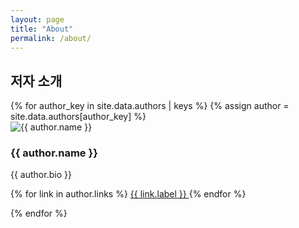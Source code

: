```yaml
---
layout: page
title: "About"
permalink: /about/
---
```


## 저자 소개

<div class="authors">
  {% for author_key in site.data.authors | keys %}
    {% assign author = site.data.authors[author_key] %}
    <div class="author">
      <img src="{{ author.avatar }}" alt="{{ author.name }}" class="author-avatar" />
      <h3>{{ author.name }}</h3>
      <p>{{ author.bio }}</p>
      <p class="social-links">
        {% for link in author.links %}
          <a href="{{ link.url }}" target="_blank">
            <i class="{{ link.icon }}"></i> {{ link.label }}
          </a>
        {% endfor %}
      </p>
    </div>
  {% endfor %}
</div>
